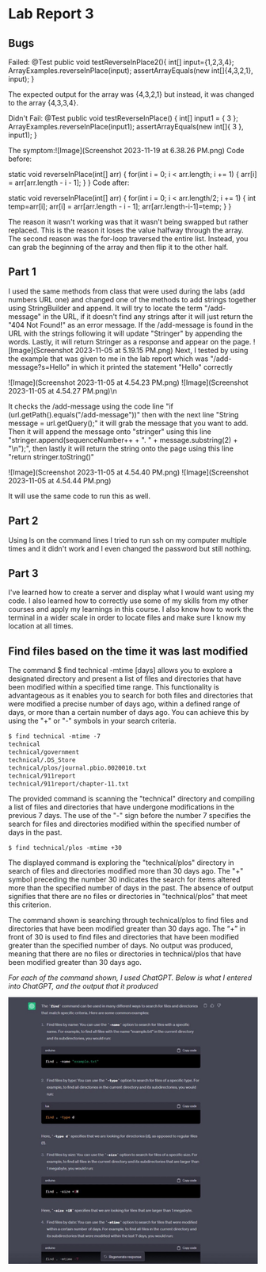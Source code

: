 # Lab Report 3
## Bugs

Failed:
@Test
public void testReverseInPlace2(){
  int[] input={1,2,3,4};
  ArrayExamples.reverseInPlace(input);
  assertArrayEquals(new int[]{4,3,2,1}, input);
}

The expected output for the array was {4,3,2,1} but instead, it was changed to the array {4,3,3,4}.

Didn't Fail:
@Test
public void testReverseInPlace() {
  int[] input1 = { 3 };
  ArrayExamples.reverseInPlace(input1);
  assertArrayEquals(new int[]{ 3 }, input1);
}

The symptom:![Image](Screenshot 2023-11-19 at 6.38.26 PM.png)
Code before:

static void reverseInPlace(int[] arr) {
  for(int i = 0; i < arr.length; i += 1) {
  arr[i] = arr[arr.length - i - 1];
  }
}
Code after: 

static void reverseInPlace(int[] arr) {
  for(int i = 0; i < arr.length/2; i += 1) {
    int temp=arr[i];
    arr[i] = arr[arr.length - i - 1];
    arr[arr.length-i-1]=temp;
  }
}

The reason it wasn't working was that it wasn't being swapped but rather replaced. This is the reason it loses the value halfway through the array. The second reason was the for-loop traversed the entire list. Instead, you can grab the beginning of the array and then flip it to the other half.

## Part 1
I used the same methods from class that were used during the labs (add numbers URL one) and changed one of the methods to add strings together using StringBuilder and append. It will try to locate the term "/add-message" in the URL, if it doesn't find any strings after it will just return the "404 Not Found!" as an error message. If the /add-message is found in the URL with the strings following it will update "Stringer" by appending the words. Lastly, it will return Stringer as a response and appear on the page.
![Image](Screenshot 2023-11-05 at 5.19.15 PM.png)
Next, I tested by using the example that was given to me in the lab report which was "/add-message?s=Hello" in which it printed the statement "Hello" correctly

![Image](Screenshot 2023-11-05 at 4.54.23 PM.png)
![Image](Screenshot 2023-11-05 at 4.54.27 PM.png)\n

It checks the /add-message using the code line "if (url.getPath().equals("/add-message"))" then with the next line "String message = url.getQuery();" it will grab the message that you want to add. Then it will append the message onto "stringer" using this line "stringer.append(sequenceNumber++ + ". " + message.substring(2) + "\n");", then lastly it will return the string onto the page using this line "return stringer.toString()"

![Image](Screenshot 2023-11-05 at 4.54.40 PM.png)
![Image](Screenshot 2023-11-05 at 4.54.44 PM.png)

It will use the same code to run this as well.

## Part 2
Using ls on the command lines
I tried to run ssh on my computer multiple times and it didn't work and I even changed the password but still nothing.

## Part 3
I've learned how to create a server and display what I would want using my code. I also learned how to correctly use some of my skills from my other courses and apply my learnings in this course. I also know how to work the terminal in a wider scale in order to locate files and make sure I know my location at all times.

## Find files based on the time it was last modified

The command $ find technical -mtime [days] allows you to explore a designated directory and present a list of files and directories that have been modified within a specified time range. This functionality is advantageous as it enables you to search for both files and directories that were modified a precise number of days ago, within a defined range of days, or more than a certain number of days ago. You can achieve this by using the "+" or "-" symbols in your search criteria.


```
$ find technical -mtime -7
technical
technical/government
technical/.DS_Store
technical/plos/journal.pbio.0020010.txt
technical/911report
technical/911report/chapter-11.txt
```


The provided command is scanning the "technical" directory and compiling a list of files and directories that have undergone modifications in the previous 7 days. The use of the "-" sign before the number 7 specifies the search for files and directories modified within the specified number of days in the past.



```
$ find technical/plos -mtime +30
```




The displayed command is exploring the "technical/plos" directory in search of files and directories modified more than 30 days ago. The "+" symbol preceding the number 30 indicates the search for items altered more than the specified number of days in the past. The absence of output signifies that there are no files or directories in "technical/plos" that meet this criterion.

The command shown is searching through technical/plos to find files and directories that
have been modified greater than 30 days ago. The “+” in front of 30 is used to find files and
directories that have been modified greater than the specified number of days. No output was
produced, meaning that there are no files or directories in technical/plos that have been modified greater than 30 days ago.

*For each of the command shown, I used ChatGPT. Below is what I entered into ChatGPT, and the output that it produced*

![Image](6AB3BB96-9E25-4414-A07C-C26832A273FF.jpeg)
